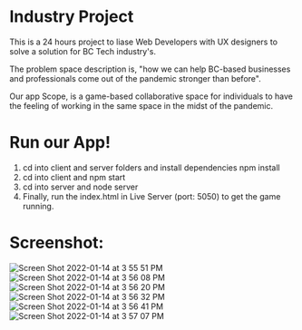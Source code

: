 # Industry Project

This is a 24 hours project to liase Web Developers with UX designers to solve a solution for BC Tech industry's.

The problem space description is, "how we can help BC-based businesses and professionals come out of the pandemic stronger than before".

Our app Scope, is a game-based collaborative space for individuals to have the feeling of working in the same space in the midst of the pandemic.

# Run our App!
1. cd into client and server folders and install dependencies npm install
2. cd into client and npm start
3. cd into server and node server
4. Finally, run the index.html in Live Server (port: 5050) to get the game running.


# Screenshot:
![Screen Shot 2022-01-14 at 3 55 51 PM](https://user-images.githubusercontent.com/27746994/149599556-bfd45acc-7ed1-47ed-81ad-b4e28a0351b0.png)
![Screen Shot 2022-01-14 at 3 56 08 PM](https://user-images.githubusercontent.com/27746994/149599569-24642b6d-032e-45eb-b2a5-41c9a8c2c459.png)
![Screen Shot 2022-01-14 at 3 56 20 PM](https://user-images.githubusercontent.com/27746994/149599581-70a61d6d-9309-4faf-9313-4c303207cedf.png)
![Screen Shot 2022-01-14 at 3 56 32 PM](https://user-images.githubusercontent.com/27746994/149599592-bf9cbd3c-589a-4294-a951-20f95ba260c5.png)
![Screen Shot 2022-01-14 at 3 56 41 PM](https://user-images.githubusercontent.com/27746994/149599601-60197248-c10c-4e27-92e9-73acbc0bce81.png)
![Screen Shot 2022-01-14 at 3 57 07 PM](https://user-images.githubusercontent.com/27746994/149599621-54936b1c-a1e4-4d1a-9df4-81b72be4f113.png)
